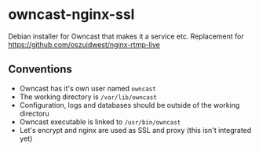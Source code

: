 # owncast-nginx-ssl
Debian installer for Owncast that makes it a service etc. Replacement for https://github.com/oszuidwest/nginx-rtmp-live

## Conventions
- Owncast has it's own user named `owncast`
- The working directory is `/var/lib/owncast`
- Configuration, logs and databases should be outside of the working directoru
- Owncast executable is linked to `/usr/bin/owncast`
- Let's encrypt and nginx are used as SSL and proxy (this isn't integrated yet)
